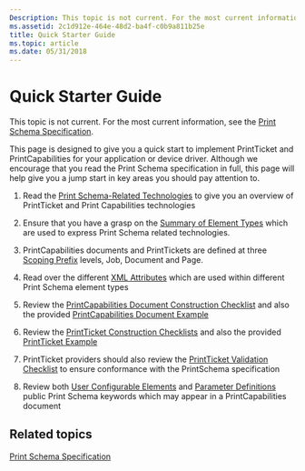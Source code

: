 ```yaml
---
Description: This topic is not current. For the most current information, see the Print Schema Specification.
ms.assetid: 2c1d912e-464e-48d2-ba4f-c0b9a811b25e
title: Quick Starter Guide
ms.topic: article
ms.date: 05/31/2018
---
```


# Quick Starter Guide

This topic is not current. For the most current information, see the [Print Schema Specification](https://go.microsoft.com/?linkid=7141496).

This page is designed to give you a quick start to implement PrintTicket and PrintCapabilities for your application or device driver. Although we encourage that you read the Print Schema specification in full, this page will help give you a jump start in key areas you should pay attention to.

1) Read the [Print Schema-Related Technologies](print-schema-related-technologies.md) to give you an overview of PrintTicket and Print Capabilities technologies

2) Ensure that you have a grasp on the [Summary of Element Types](summary-of-element-types.md) which are used to express Print Schema related technologies.

3) PrintCapabilities documents and PrintTickets are defined at three [Scoping Prefix](scoping-prefix.md) levels, Job, Document and Page.

4) Read over the different [XML Attributes](xml-attributes.md) which are used within different Print Schema element types

5) Review the [PrintCapabilities Document Construction Checklist](printcapabilities-document-construction-checklist.md) and also the provided [PrintCapabilities Document Example](printcapabilities-document-example.md)

6) Review the [PrintTicket Construction Checklists](printticket-construction-checklists.md) and also the provided [PrintTicket Example](printticket-example.md)

7) PrintTicket providers should also review the [PrintTicket Validation Checklist](printticket-validation-checklist.md) to ensure conformance with the PrintSchema specification

8) Review both [User Configurable Elements](user-configurable-elements.md) and [Parameter Definitions](parameter-definitions.md) public Print Schema keywords which may appear in a PrintCapabilities document

## Related topics

<dl> <dt>

[Print Schema Specification](https://go.microsoft.com/?linkid=7141496)
</dt> </dl>

 

 



